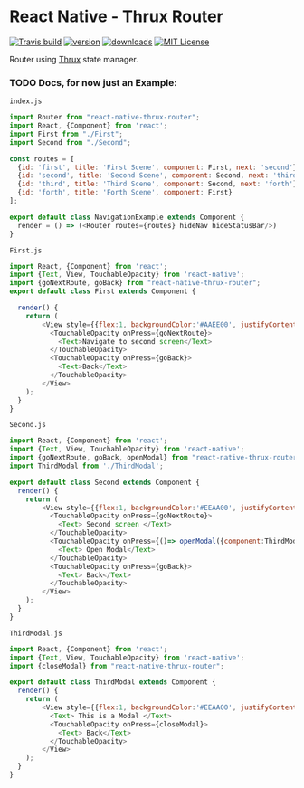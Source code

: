 # React Native - Thrux Router

[![Travis build](https://img.shields.io/travis/Thram/react-native-thrux-router.svg?style=flat-square)](https://travis-ci.org/Thram/react-native-thrux-router)
[![version](https://img.shields.io/npm/v/react-native-thrux-router.svg?style=flat-square)](https://www.npmjs.com/package/react-native-thrux-router)
[![downloads](https://img.shields.io/npm/dm/react-native-thrux-router.svg?style=flat-square)](https://www.npmjs.com/package/react-native-thrux-router)
[![MIT License](https://img.shields.io/npm/l/react-native-thrux-router.svg?style=flat-square)](https://opensource.org/licenses/MIT)

Router using [Thrux](https://github.com/Thram/thrux) state manager.

### TODO Docs, for now just an Example:

`index.js`

```javascript
import Router from "react-native-thrux-router";
import React, {Component} from 'react';
import First from "./First";
import Second from "./Second";

const routes = [
  {id: 'first', title: 'First Scene', component: First, next: 'second'},
  {id: 'second', title: 'Second Scene', component: Second, next: 'third'},
  {id: 'third', title: 'Third Scene', component: Second, next: 'forth'},
  {id: 'forth', title: 'Forth Scene', component: First}
];

export default class NavigationExample extends Component {
  render = () => (<Router routes={routes} hideNav hideStatusBar/>)
}
```

`First.js`

```javascript
import React, {Component} from 'react';
import {Text, View, TouchableOpacity} from 'react-native';
import {goNextRoute, goBack} from "react-native-thrux-router";
export default class First extends Component {

  render() {
    return (
        <View style={{flex:1, backgroundColor:'#AAEE00', justifyContent:'center'}}>
          <TouchableOpacity onPress={goNextRoute}>
            <Text>Navigate to second screen</Text>
          </TouchableOpacity>
          <TouchableOpacity onPress={goBack}>
            <Text>Back</Text>
          </TouchableOpacity>
        </View>
    );
  }
}
```

`Second.js`

```javascript
import React, {Component} from 'react';
import {Text, View, TouchableOpacity} from 'react-native';
import {goNextRoute, goBack, openModal} from "react-native-thrux-router";
import ThirdModal from './ThirdModal';

export default class Second extends Component {
  render() {
    return (
        <View style={{flex:1, backgroundColor:'#EEAA00', justifyContent:'center'}}>
          <TouchableOpacity onPress={goNextRoute}>
            <Text> Second screen </Text>
          </TouchableOpacity>
          <TouchableOpacity onPress={()=> openModal({component:ThirdModal})}>
            <Text> Open Modal</Text>
          </TouchableOpacity>
          <TouchableOpacity onPress={goBack}>
            <Text> Back</Text>
          </TouchableOpacity>
        </View>
    );
  }
}
```

`ThirdModal.js`

```javascript
import React, {Component} from 'react';
import {Text, View, TouchableOpacity} from 'react-native';
import {closeModal} from "react-native-thrux-router";

export default class ThirdModal extends Component {
  render() {
    return (
        <View style={{flex:1, backgroundColor:'#EEAA00', justifyContent:'center'}}>
          <Text> This is a Modal </Text>
          <TouchableOpacity onPress={closeModal}>
            <Text> Back</Text>
          </TouchableOpacity>
        </View>
    );
  }
}
```